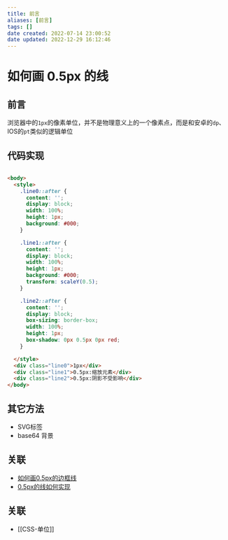 ```yaml
---
title: 前言
aliases: [前言]
tags: []
date created: 2022-07-14 23:00:52
date updated: 2022-12-29 16:12:46
---
```


# 如何画 0.5px 的线

## 前言

浏览器中的`1px`的像素单位，并不是物理意义上的一个像素点，而是和安卓的`dp`、IOS的`pt`类似的逻辑单位

## 代码实现

```html

<body>
  <style>
    .line0::after {
      content: '';
      display: block;
      width: 100%;
      height: 1px;
      background: #000;
    }

    .line1::after {
      content: '';
      display: block;
      width: 100%;
      height: 1px;
      background: #000;
      transform: scaleY(0.5);
    }

    .line2::after {
      content: '';
      display: block;
      box-sizing: border-box;
      width: 100%;
      height: 1px;
      box-shadow: 0px 0.5px 0px red;
    }

  </style>
  <div class="line0">1px</div>
  <div class="line1">0.5px:缩放元素</div>
  <div class="line2">0.5px:阴影不受影响</div>
</body>

```

## 其它方法

- SVG标签
- base64 背景

## 关联

- [如何画0.5px的边框线](https://cloud.tencent.com/developer/article/2177386)
- [0.5px的线如何实现](https://juejin.cn/post/7067514310393593870)

## 关联

- [[CSS-单位]]
